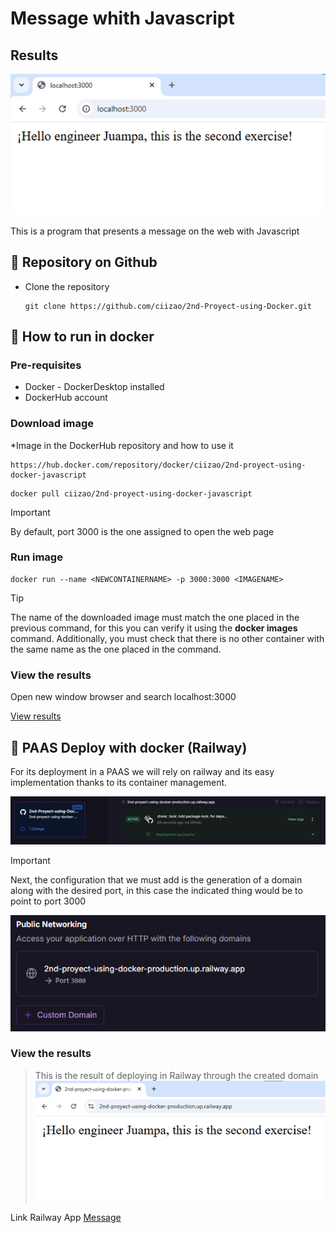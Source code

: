 # Message whith Javascript
## Results

<p align="center">
    <img src="Public/Images/Resultado.png" alt="Result ">
</p>

This is a program that presents a message on the web with Javascript

## :open_book: Repository on Github
* Clone the repository

    ```
    git clone https://github.com/ciizao/2nd-Proyect-using-Docker.git
    ```

## :rocket: How to run in docker
### Pre-requisites
* Docker - DockerDesktop installed
* DockerHub account
### Download image

*Image in the DockerHub repository and how to use it
```
https://hub.docker.com/repository/docker/ciizao/2nd-proyect-using-docker-javascript
```
```
docker pull ciizao/2nd-proyect-using-docker-javascript
```
> [!IMPORTANT]
> By default, port 3000 is the one assigned to open the web page
### Run image
```
docker run --name <NEWCONTAINERNAME> -p 3000:3000 <IMAGENAME>
```
> [!TIP]
> The name of the downloaded image must match the one placed in the previous command, for this you can verify it using the **docker images** command. Additionally, you must check that there is no other container with the same name as the one placed in the command.
### View the results
Open new window browser and search localhost:3000

[View results](#results)

## :light_rail: PAAS Deploy with docker (Railway)
For its deployment in a PAAS we will rely on railway and its easy implementation thanks to its container management. 

![Railway Service](Public/Images/Rarlway1.png "Service")

> [!IMPORTANT]
> Next, the configuration that we must add is the generation of a domain along with the desired port, in this case the indicated thing would be to point to port 3000

![Generate Domain](Public/Images/Rarlway2.png "Domain")

### View the results

>This is the result of deploying in Railway through the created domain
![Result Railway](Public/Images/RarlwayResult.png "Domain")


Link Railway App
[Message](http://2nd-proyect-using-docker-production.up.railway.app "click for visit")